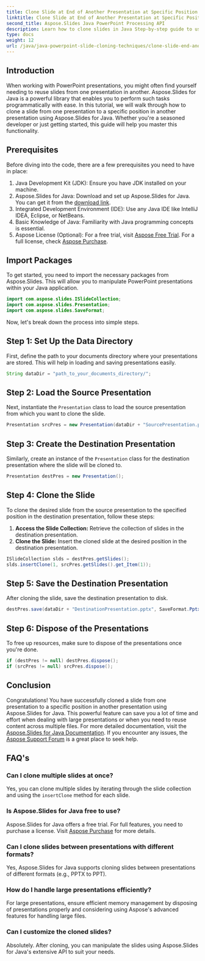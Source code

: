 ```yaml
---
title: Clone Slide at End of Another Presentation at Specific Position
linktitle: Clone Slide at End of Another Presentation at Specific Position
second_title: Aspose.Slides Java PowerPoint Processing API
description: Learn how to clone slides in Java Step-by-step guide to using Aspose.Slides for Java to clone slides from one PowerPoint presentation to another.
type: docs
weight: 12
url: /java/java-powerpoint-slide-cloning-techniques/clone-slide-end-another-specific-position-powerpoint/
---
```

## Introduction
When working with PowerPoint presentations, you might often find yourself needing to reuse slides from one presentation in another. Aspose.Slides for Java is a powerful library that enables you to perform such tasks programmatically with ease. In this tutorial, we will walk through how to clone a slide from one presentation to a specific position in another presentation using Aspose.Slides for Java. Whether you're a seasoned developer or just getting started, this guide will help you master this functionality.
## Prerequisites
Before diving into the code, there are a few prerequisites you need to have in place:
1. Java Development Kit (JDK): Ensure you have JDK installed on your machine.
2. Aspose.Slides for Java: Download and set up Aspose.Slides for Java. You can get it from the [download link](https://releases.aspose.com/slides/java/).
3. Integrated Development Environment (IDE): Use any Java IDE like IntelliJ IDEA, Eclipse, or NetBeans.
4. Basic Knowledge of Java: Familiarity with Java programming concepts is essential.
5. Aspose License (Optional): For a free trial, visit [Aspose Free Trial](https://releases.aspose.com/). For a full license, check [Aspose Purchase](https://purchase.aspose.com/buy).
## Import Packages
To get started, you need to import the necessary packages from Aspose.Slides. This will allow you to manipulate PowerPoint presentations within your Java application.
```java
import com.aspose.slides.ISlideCollection;
import com.aspose.slides.Presentation;
import com.aspose.slides.SaveFormat;

```

Now, let's break down the process into simple steps.
## Step 1: Set Up the Data Directory
First, define the path to your documents directory where your presentations are stored. This will help in loading and saving presentations easily.
```java
String dataDir = "path_to_your_documents_directory/";
```
## Step 2: Load the Source Presentation
Next, instantiate the `Presentation` class to load the source presentation from which you want to clone the slide.
```java
Presentation srcPres = new Presentation(dataDir + "SourcePresentation.pptx");
```
## Step 3: Create the Destination Presentation
Similarly, create an instance of the `Presentation` class for the destination presentation where the slide will be cloned to.
```java
Presentation destPres = new Presentation();
```
## Step 4: Clone the Slide
To clone the desired slide from the source presentation to the specified position in the destination presentation, follow these steps:
1. **Access the Slide Collection:** Retrieve the collection of slides in the destination presentation.
2. **Clone the Slide:** Insert the cloned slide at the desired position in the destination presentation.
```java
ISlideCollection slds = destPres.getSlides();
slds.insertClone(1, srcPres.getSlides().get_Item(1));
```
## Step 5: Save the Destination Presentation
After cloning the slide, save the destination presentation to disk.
```java
destPres.save(dataDir + "DestinationPresentation.pptx", SaveFormat.Pptx);
```
## Step 6: Dispose of the Presentations
To free up resources, make sure to dispose of the presentations once you're done.
```java
if (destPres != null) destPres.dispose();
if (srcPres != null) srcPres.dispose();
```

## Conclusion
Congratulations! You have successfully cloned a slide from one presentation to a specific position in another presentation using Aspose.Slides for Java. This powerful feature can save you a lot of time and effort when dealing with large presentations or when you need to reuse content across multiple files.
For more detailed documentation, visit the [Aspose.Slides for Java Documentation](https://reference.aspose.com/slides/java/). If you encounter any issues, the [Aspose Support Forum](https://forum.aspose.com/c/slides/11) is a great place to seek help.
## FAQ's
### Can I clone multiple slides at once?
Yes, you can clone multiple slides by iterating through the slide collection and using the `insertClone` method for each slide.
### Is Aspose.Slides for Java free to use?
Aspose.Slides for Java offers a free trial. For full features, you need to purchase a license. Visit [Aspose Purchase](https://purchase.aspose.com/buy) for more details.
### Can I clone slides between presentations with different formats?
Yes, Aspose.Slides for Java supports cloning slides between presentations of different formats (e.g., PPTX to PPT).
### How do I handle large presentations efficiently?
For large presentations, ensure efficient memory management by disposing of presentations properly and considering using Aspose's advanced features for handling large files.
### Can I customize the cloned slides?
Absolutely. After cloning, you can manipulate the slides using Aspose.Slides for Java's extensive API to suit your needs.
